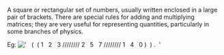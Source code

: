 A square or rectangular set of numbers, usually written enclosed in a
large pair of brackets. There are special rules for adding and
multiplying matrices; they are very useful for representing quantities,
particularly in some branches of physics.

Eg:
!['   (  ( 1   2   3 //////// 2   5   7 //////// 1   4   0 )  ) .  '](../dictionary/equation_images/10087.1..png)
